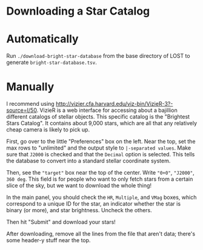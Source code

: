 # Downloading a Star Catalog

# Automatically
Run `./download-bright-star-database` from the base directory of LOST to generate
`bright-star-database.tsv`.

# Manually
I recommend using http://vizier.cfa.harvard.edu/viz-bin/VizieR-3?-source=I/50. VizieR is a web
interface for accessing about a bajillion different catalogs of stellar objects. This specific
catalog is the "Brightest Stars Catalog". It contains about 9,000 stars, which are all that any
relatively cheap camera is likely to pick up.

First, go over to the little "Preferences" box on the left. Near the top, set the max rows to
"unlimited" and the output style to `|-separated values`. Make sure that `J2000` is checked and that
the `Decimal` option is selected. This tells the database to convert into a standard stellar
coordinate system.

Then, see the `"target"` box near the top of the center. Write `"0+0"`, `"J2000"`, `360 deg`. This field is
for people who want to only fetch stars from a certain slice of the sky, but we want to download the
whole thing!

In the main panel, you should check the `HR`, `Multiple`, and `VMag` boxes, which correspond to a
unique ID for the star, an indicator whether the star is binary (or more), and star brightness.
Uncheck the others.

Then hit "Submit" and download your stars!

After downloading, remove all the lines from the file that aren't data; there's some header-y stuff
near the top.
